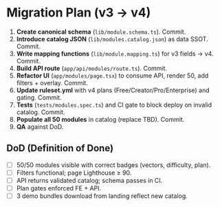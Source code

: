 # Migration Plan (v3 → v4)

1) **Create canonical schema** (`lib/module.schema.ts`). Commit.
2) **Introduce catalog JSON** (`lib/modules.catalog.json`) as data SSOT. Commit.
3) **Write mapping functions** (`lib/module.mapping.ts`) for v3 fields → v4. Commit.
4) **Build API route** (`app/api/modules/route.ts`). Commit.
5) **Refactor UI** (`app/modules/page.tsx`) to consume API, render 50, add filters + overlay. Commit.
6) **Update ruleset.yml** with v4 plans (Free/Creator/Pro/Enterprise) and gating. Commit.
7) **Tests** (`tests/modules.spec.ts`) and CI gate to block deploy on invalid catalog. Commit.
8) **Populate all 50 modules** in catalog (replace TBD). Commit.
9) **QA** against DoD.

## DoD (Definition of Done)
- [ ] 50/50 modules visible with correct badges (vectors, difficulty, plan).
- [ ] Filters functional; page Lighthouse ≥ 90.
- [ ] API returns validated catalog; schema passes in CI.
- [ ] Plan gates enforced FE + API.
- [ ] 3 demo bundles download from landing reflect new catalog.
